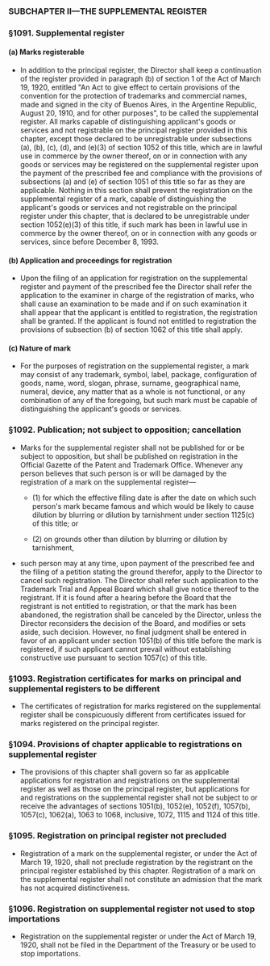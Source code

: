 ### SUBCHAPTER II—THE SUPPLEMENTAL REGISTER

### §1091. Supplemental register
#### (a) Marks registerable
* In addition to the principal register, the Director shall keep a continuation of the register provided in paragraph (b) of section 1 of the Act of March 19, 1920, entitled "An Act to give effect to certain provisions of the convention for the protection of trademarks and commercial names, made and signed in the city of Buenos Aires, in the Argentine Republic, August 20, 1910, and for other purposes", to be called the supplemental register. All marks capable of distinguishing applicant's goods or services and not registrable on the principal register provided in this chapter, except those declared to be unregistrable under subsections (a), (b), (c), (d), and (e)(3) of section 1052 of this title, which are in lawful use in commerce by the owner thereof, on or in connection with any goods or services may be registered on the supplemental register upon the payment of the prescribed fee and compliance with the provisions of subsections (a) and (e) of section 1051 of this title so far as they are applicable. Nothing in this section shall prevent the registration on the supplemental register of a mark, capable of distinguishing the applicant's goods or services and not registrable on the principal register under this chapter, that is declared to be unregistrable under section 1052(e)(3) of this title, if such mark has been in lawful use in commerce by the owner thereof, on or in connection with any goods or services, since before December 8, 1993.

#### (b) Application and proceedings for registration
* Upon the filing of an application for registration on the supplemental register and payment of the prescribed fee the Director shall refer the application to the examiner in charge of the registration of marks, who shall cause an examination to be made and if on such examination it shall appear that the applicant is entitled to registration, the registration shall be granted. If the applicant is found not entitled to registration the provisions of subsection (b) of section 1062 of this title shall apply.

#### (c) Nature of mark
* For the purposes of registration on the supplemental register, a mark may consist of any trademark, symbol, label, package, configuration of goods, name, word, slogan, phrase, surname, geographical name, numeral, device, any matter that as a whole is not functional, or any combination of any of the foregoing, but such mark must be capable of distinguishing the applicant's goods or services.

### §1092. Publication; not subject to opposition; cancellation
* Marks for the supplemental register shall not be published for or be subject to opposition, but shall be published on registration in the Official Gazette of the Patent and Trademark Office. Whenever any person believes that such person is or will be damaged by the registration of a mark on the supplemental register—

  * (1) for which the effective filing date is after the date on which such person's mark became famous and which would be likely to cause dilution by blurring or dilution by tarnishment under section 1125(c) of this title; or

  * (2) on grounds other than dilution by blurring or dilution by tarnishment,


* such person may at any time, upon payment of the prescribed fee and the filing of a petition stating the ground therefor, apply to the Director to cancel such registration. The Director shall refer such application to the Trademark Trial and Appeal Board which shall give notice thereof to the registrant. If it is found after a hearing before the Board that the registrant is not entitled to registration, or that the mark has been abandoned, the registration shall be canceled by the Director, unless the Director reconsiders the decision of the Board, and modifies or sets aside, such decision. However, no final judgment shall be entered in favor of an applicant under section 1051(b) of this title before the mark is registered, if such applicant cannot prevail without establishing constructive use pursuant to section 1057(c) of this title.

### §1093. Registration certificates for marks on principal and supplemental registers to be different
* The certificates of registration for marks registered on the supplemental register shall be conspicuously different from certificates issued for marks registered on the principal register.

### §1094. Provisions of chapter applicable to registrations on supplemental register
* The provisions of this chapter shall govern so far as applicable applications for registration and registrations on the supplemental register as well as those on the principal register, but applications for and registrations on the supplemental register shall not be subject to or receive the advantages of sections 1051(b), 1052(e), 1052(f), 1057(b), 1057(c), 1062(a), 1063 to 1068, inclusive, 1072, 1115 and 1124 of this title.

### §1095. Registration on principal register not precluded
* Registration of a mark on the supplemental register, or under the Act of March 19, 1920, shall not preclude registration by the registrant on the principal register established by this chapter. Registration of a mark on the supplemental register shall not constitute an admission that the mark has not acquired distinctiveness.

### §1096. Registration on supplemental register not used to stop importations
* Registration on the supplemental register or under the Act of March 19, 1920, shall not be filed in the Department of the Treasury or be used to stop importations.